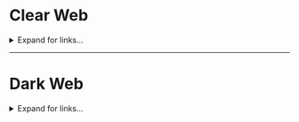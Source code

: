 # Clear Web

<details>
<summary>Expand for links...</summary>

## Torrenting
- [YTS.MX](https://yts.mx/)
  - [YTS.LT](https://yts.lt/)
  - [YTS.AM](https://yts.am/)
  - [YTS.AG](https://yts.ag/)
  - [YTS Proxies](https://ytsproxies.com/)
- [1337X](https://1337x.to/)

</details>



---



# Dark Web

<details>
<summary>Expand for links...</summary>

## Wiki
- Trust Wiki - http://wiki6dtqpuvwtc5hopuj33eeavwa6sik7sy57cor35chkx5nrbmmolqd.onion/

## Torrenting
- YTS YIFY - http://ytsyifyupcmxftncrnqd4bmwxvhlibhdat74w6xnmn33njxts4eeaiqd.onion/

## Miscellaneous
- ElfQrin - http://elfqv3zjfegus3bgg5d7pv62eqght4h6sl6yjjhe7kjpi2s56bzgk2yd.onion/
- DNM Bible - http://biblemeowimkh3utujmhm6oh2oeb3ubjw2lpgeq3lahrfr2l6ev6zgyd.onion/

</details>
